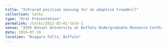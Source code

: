 ```yaml
---
title: "Infrared position sensing for an adaptive treadmill"
collection: talks
type: "Oral Presentation"
permalink: /talks/2012-03-01-talk-1
venue: "25th Annual University at Buffalo Undergraduate Research Conference (2019)"
date: 2019-07-19
location: "Niagara Falls, Buffalo"
---
```

